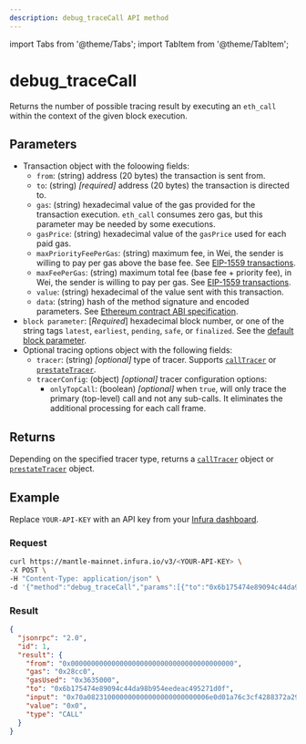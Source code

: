```yaml
---
description: debug_traceCall API method
---
```

import Tabs from '@theme/Tabs';
import TabItem from '@theme/TabItem';

# debug_traceCall

Returns the number of possible tracing result by executing an `eth_call` within the context of the
given block execution.

## Parameters

- Transaction object with the foloowing fields:
    - `from`: (string)  address (20 bytes) the transaction is sent from.
    - `to`: (string) _[required]_ address (20 bytes) the transaction is directed to.
    - `gas`: (string) hexadecimal value of the gas provided for the transaction execution. `eth_call` consumes zero
        gas, but this parameter may be needed by some executions.
    - `gasPrice`: (string) hexadecimal value of the `gasPrice` used for each paid gas.
    - `maxPriorityFeePerGas`: (string) maximum fee, in Wei, the sender is willing to pay per gas above the base fee.
        See [EIP-1559 transactions](../../../ethereum/concepts/transaction-types.md#eip-1559-transactions).
    - `maxFeePerGas`: (string) maximum total fee (base fee + priority fee), in Wei, the sender is willing to pay per gas.
        See [EIP-1559 transactions](../../../ethereum/concepts/transaction-types.md#eip-1559-transactions).
    - `value`: (string) hexadecimal of the value sent with this transaction.
    - `data`: (string) hash of the method signature and encoded parameters.
        See [Ethereum contract ABI specification](https://docs.soliditylang.org/en/latest/abi-spec.html).
- `block parameter`: [_Required_] hexadecimal block number, or one of the string tags
    `latest`, `earliest`, `pending`, `safe`, or `finalized`.
    See the [default block parameter](https://ethereum.org/en/developers/docs/apis/json-rpc/#default-block).
- Optional tracing options object with the following fields:
    - `tracer`: (string) _[optional]_ type of tracer. Supports [`callTracer`](index.md#calltracer) or
        [`prestateTracer`](index.md##prestatetracer).
    - `tracerConfig`: (object) _[optional]_  tracer configuration options:
        - `onlyTopCall`: (boolean) _[optional]_ when `true`, will only trace the primary (top-level) call and not any
            sub-calls. It eliminates the additional processing for each call frame.

## Returns

Depending on the specified tracer type, returns a [`callTracer`](../debug/index.md##calltracer) object or
[`prestateTracer`](../debug/index.md#prestatetracer) object.

## Example

Replace `YOUR-API-KEY` with an API key from your [Infura dashboard](https://infura.io/dashboard).

### Request

<Tabs>
  <TabItem value="cURL" label="cURL" default>

```bash
curl https://mantle-mainnet.infura.io/v3/<YOUR-API-KEY> \
-X POST \
-H "Content-Type: application/json" \
-d '{"method":"debug_traceCall","params":[{"to":"0x6b175474e89094c44da98b954eedeac495271d0f","data":"0x70a082310000000000000000000000006E0d01A76C3Cf4288372a29124A26D4353EE51BE"}, "latest", {"tracer": "callTracer"}],"id":1,"jsonrpc":"2.0"}'
```

  </TabItem>
</Tabs>

### Result

```json
{
  "jsonrpc": "2.0",
  "id": 1,
  "result": {
    "from": "0x0000000000000000000000000000000000000000",
    "gas": "0x28cc0",
    "gasUsed": "0x3635000",
    "to": "0x6b175474e89094c44da98b954eedeac495271d0f",
    "input": "0x70a082310000000000000000000000006e0d01a76c3cf4288372a29124a26d4353ee51be",
    "value": "0x0",
    "type": "CALL"
  }
}
```

